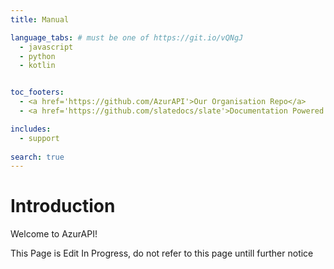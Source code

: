 ```yaml
---
title: Manual

language_tabs: # must be one of https://git.io/vQNgJ
  - javascript
  - python
  - kotlin


toc_footers:
  - <a href='https://github.com/AzurAPI'>Our Organisation Repo</a>
  - <a href='https://github.com/slatedocs/slate'>Documentation Powered by Slate</a>

includes:
  - support
  
search: true
---
```


# Introduction
Welcome to AzurAPI!

This Page is Edit In Progress, do not refer to this page untill further notice
